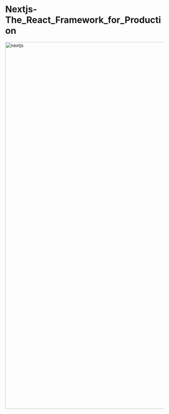 # Nextjs-The_React_Framework_for_Production

<img width="1162" alt="nextjs" src="https://user-images.githubusercontent.com/5808185/125121480-a098e380-e111-11eb-97ad-c728d771a56b.png">
